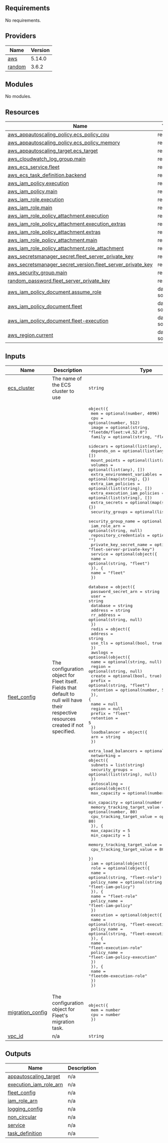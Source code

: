 ## Requirements

No requirements.

## Providers

| Name | Version |
|------|---------|
| <a name="provider_aws"></a> [aws](#provider\_aws) | 5.14.0 |
| <a name="provider_random"></a> [random](#provider\_random) | 3.6.2 |

## Modules

No modules.

## Resources

| Name | Type |
|------|------|
| [aws_appautoscaling_policy.ecs_policy_cpu](https://registry.terraform.io/providers/hashicorp/aws/latest/docs/resources/appautoscaling_policy) | resource |
| [aws_appautoscaling_policy.ecs_policy_memory](https://registry.terraform.io/providers/hashicorp/aws/latest/docs/resources/appautoscaling_policy) | resource |
| [aws_appautoscaling_target.ecs_target](https://registry.terraform.io/providers/hashicorp/aws/latest/docs/resources/appautoscaling_target) | resource |
| [aws_cloudwatch_log_group.main](https://registry.terraform.io/providers/hashicorp/aws/latest/docs/resources/cloudwatch_log_group) | resource |
| [aws_ecs_service.fleet](https://registry.terraform.io/providers/hashicorp/aws/latest/docs/resources/ecs_service) | resource |
| [aws_ecs_task_definition.backend](https://registry.terraform.io/providers/hashicorp/aws/latest/docs/resources/ecs_task_definition) | resource |
| [aws_iam_policy.execution](https://registry.terraform.io/providers/hashicorp/aws/latest/docs/resources/iam_policy) | resource |
| [aws_iam_policy.main](https://registry.terraform.io/providers/hashicorp/aws/latest/docs/resources/iam_policy) | resource |
| [aws_iam_role.execution](https://registry.terraform.io/providers/hashicorp/aws/latest/docs/resources/iam_role) | resource |
| [aws_iam_role.main](https://registry.terraform.io/providers/hashicorp/aws/latest/docs/resources/iam_role) | resource |
| [aws_iam_role_policy_attachment.execution](https://registry.terraform.io/providers/hashicorp/aws/latest/docs/resources/iam_role_policy_attachment) | resource |
| [aws_iam_role_policy_attachment.execution_extras](https://registry.terraform.io/providers/hashicorp/aws/latest/docs/resources/iam_role_policy_attachment) | resource |
| [aws_iam_role_policy_attachment.extras](https://registry.terraform.io/providers/hashicorp/aws/latest/docs/resources/iam_role_policy_attachment) | resource |
| [aws_iam_role_policy_attachment.main](https://registry.terraform.io/providers/hashicorp/aws/latest/docs/resources/iam_role_policy_attachment) | resource |
| [aws_iam_role_policy_attachment.role_attachment](https://registry.terraform.io/providers/hashicorp/aws/latest/docs/resources/iam_role_policy_attachment) | resource |
| [aws_secretsmanager_secret.fleet_server_private_key](https://registry.terraform.io/providers/hashicorp/aws/latest/docs/resources/secretsmanager_secret) | resource |
| [aws_secretsmanager_secret_version.fleet_server_private_key](https://registry.terraform.io/providers/hashicorp/aws/latest/docs/resources/secretsmanager_secret_version) | resource |
| [aws_security_group.main](https://registry.terraform.io/providers/hashicorp/aws/latest/docs/resources/security_group) | resource |
| [random_password.fleet_server_private_key](https://registry.terraform.io/providers/hashicorp/random/latest/docs/resources/password) | resource |
| [aws_iam_policy_document.assume_role](https://registry.terraform.io/providers/hashicorp/aws/latest/docs/data-sources/iam_policy_document) | data source |
| [aws_iam_policy_document.fleet](https://registry.terraform.io/providers/hashicorp/aws/latest/docs/data-sources/iam_policy_document) | data source |
| [aws_iam_policy_document.fleet-execution](https://registry.terraform.io/providers/hashicorp/aws/latest/docs/data-sources/iam_policy_document) | data source |
| [aws_region.current](https://registry.terraform.io/providers/hashicorp/aws/latest/docs/data-sources/region) | data source |

## Inputs

| Name | Description | Type | Default | Required |
|------|-------------|------|---------|:--------:|
| <a name="input_ecs_cluster"></a> [ecs\_cluster](#input\_ecs\_cluster) | The name of the ECS cluster to use | `string` | n/a | yes |
| <a name="input_fleet_config"></a> [fleet\_config](#input\_fleet\_config) | The configuration object for Fleet itself. Fields that default to null will have their respective resources created if not specified. | <pre>object({<br>    mem                          = optional(number, 4096)<br>    cpu                          = optional(number, 512)<br>    image                        = optional(string, "fleetdm/fleet:v4.52.0")<br>    family                       = optional(string, "fleet")<br>    sidecars                     = optional(list(any), [])<br>    depends_on                   = optional(list(any), [])<br>    mount_points                 = optional(list(any), [])<br>    volumes                      = optional(list(any), [])<br>    extra_environment_variables  = optional(map(string), {})<br>    extra_iam_policies           = optional(list(string), [])<br>    extra_execution_iam_policies = optional(list(string), [])<br>    extra_secrets                = optional(map(string), {})<br>    security_groups              = optional(list(string), null)<br>    security_group_name          = optional(string, "fleet")<br>    iam_role_arn                 = optional(string, null)<br>    repository_credentials       = optional(string, "")<br>    private_key_secret_name      = optional(string, "fleet-server-private-key")<br>    service = optional(object({<br>      name = optional(string, "fleet")<br>      }), {<br>      name = "fleet"<br>    })<br>    database = object({<br>      password_secret_arn = string<br>      user                = string<br>      database            = string<br>      address             = string<br>      rr_address          = optional(string, null)<br>    })<br>    redis = object({<br>      address = string<br>      use_tls = optional(bool, true)<br>    })<br>    awslogs = optional(object({<br>      name      = optional(string, null)<br>      region    = optional(string, null)<br>      create    = optional(bool, true)<br>      prefix    = optional(string, "fleet")<br>      retention = optional(number, 5)<br>      }), {<br>      name      = null<br>      region    = null<br>      prefix    = "fleet"<br>      retention = 5<br>    })<br>    loadbalancer = object({<br>      arn = string<br>    })<br>    extra_load_balancers = optional(list(any), [])<br>    networking = object({<br>      subnets         = list(string)<br>      security_groups = optional(list(string), null)<br>    })<br>    autoscaling = optional(object({<br>      max_capacity                 = optional(number, 5)<br>      min_capacity                 = optional(number, 1)<br>      memory_tracking_target_value = optional(number, 80)<br>      cpu_tracking_target_value    = optional(number, 80)<br>      }), {<br>      max_capacity                 = 5<br>      min_capacity                 = 1<br>      memory_tracking_target_value = 80<br>      cpu_tracking_target_value    = 80<br>    })<br>    iam = optional(object({<br>      role = optional(object({<br>        name        = optional(string, "fleet-role")<br>        policy_name = optional(string, "fleet-iam-policy")<br>        }), {<br>        name        = "fleet-role"<br>        policy_name = "fleet-iam-policy"<br>      })<br>      execution = optional(object({<br>        name        = optional(string, "fleet-execution-role")<br>        policy_name = optional(string, "fleet-execution-role")<br>        }), {<br>        name        = "fleet-execution-role"<br>        policy_name = "fleet-iam-policy-execution"<br>      })<br>      }), {<br>      name = "fleetdm-execution-role"<br>    })<br>  })</pre> | <pre>{<br>  "autoscaling": {<br>    "cpu_tracking_target_value": 80,<br>    "max_capacity": 5,<br>    "memory_tracking_target_value": 80,<br>    "min_capacity": 1<br>  },<br>  "awslogs": {<br>    "create": true,<br>    "name": null,<br>    "prefix": "fleet",<br>    "region": null,<br>    "retention": 5<br>  },<br>  "cpu": 256,<br>  "database": {<br>    "address": null,<br>    "database": null,<br>    "password_secret_arn": null,<br>    "rr_address": null,<br>    "user": null<br>  },<br>  "depends_on": [],<br>  "extra_environment_variables": {},<br>  "extra_execution_iam_policies": [],<br>  "extra_iam_policies": [],<br>  "extra_load_balacners": [],<br>  "extra_secrets": {},<br>  "family": "fleet",<br>  "iam": {<br>    "execution": {<br>      "name": "fleet-execution-role",<br>      "policy_name": "fleet-iam-policy-execution"<br>    },<br>    "role": {<br>      "name": "fleet-role",<br>      "policy_name": "fleet-iam-policy"<br>    }<br>  },<br>  "iam_role_arn": null,<br>  "image": "fleetdm/fleet:v4.31.1",<br>  "loadbalancer": {<br>    "arn": null<br>  },<br>  "mem": 512,<br>  "mount_points": [],<br>  "networking": {<br>    "security_groups": null,<br>    "subnets": null<br>  },<br>  "private_key_secret_name": "fleet-server-private-key",<br>  "redis": {<br>    "address": null,<br>    "use_tls": true<br>  },<br>  "repository_credentials": "",<br>  "security_group_name": "fleet",<br>  "security_groups": null,<br>  "service": {<br>    "name": "fleet"<br>  },<br>  "sidecars": [],<br>  "volumes": []<br>}</pre> | no |
| <a name="input_migration_config"></a> [migration\_config](#input\_migration\_config) | The configuration object for Fleet's migration task. | <pre>object({<br>    mem = number<br>    cpu = number<br>  })</pre> | <pre>{<br>  "cpu": 1024,<br>  "mem": 2048<br>}</pre> | no |
| <a name="input_vpc_id"></a> [vpc\_id](#input\_vpc\_id) | n/a | `string` | `null` | no |

## Outputs

| Name | Description |
|------|-------------|
| <a name="output_appautoscaling_target"></a> [appautoscaling\_target](#output\_appautoscaling\_target) | n/a |
| <a name="output_execution_iam_role_arn"></a> [execution\_iam\_role\_arn](#output\_execution\_iam\_role\_arn) | n/a |
| <a name="output_fleet_config"></a> [fleet\_config](#output\_fleet\_config) | n/a |
| <a name="output_iam_role_arn"></a> [iam\_role\_arn](#output\_iam\_role\_arn) | n/a |
| <a name="output_logging_config"></a> [logging\_config](#output\_logging\_config) | n/a |
| <a name="output_non_circular"></a> [non\_circular](#output\_non\_circular) | n/a |
| <a name="output_service"></a> [service](#output\_service) | n/a |
| <a name="output_task_definition"></a> [task\_definition](#output\_task\_definition) | n/a |
